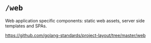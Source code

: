 # `/web`

Web application specific components: static web assets, server side templates and SPAs.

https://github.com/golang-standards/project-layout/tree/master/web